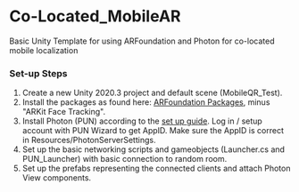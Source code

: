 # Co-Located_MobileAR
Basic Unity Template for using ARFoundation and Photon for co-located mobile localization


### Set-up Steps
1. Create a new Unity 2020.3 project and default scene (MobileQR_Test).
2. Install the packages as found here: [ARFoundation Packages](https://github.com/Unity-Technologies/arfoundation-samples), minus "ARKit Face Tracking".
3. Install Photon (PUN) according to the [set up guide](https://doc.photonengine.com/en-us/pun/v2/demos-and-tutorials/pun-basics-tutorial/intro). Log in / setup account with PUN Wizard to get AppID. Make sure the AppID is correct in Resources/PhotonServerSettings.
4. Set up the basic networking scripts and gameobjects (Launcher.cs and PUN_Launcher) with basic connection to random room.
5. Set up the prefabs representing the connected clients and attach Photon View components.